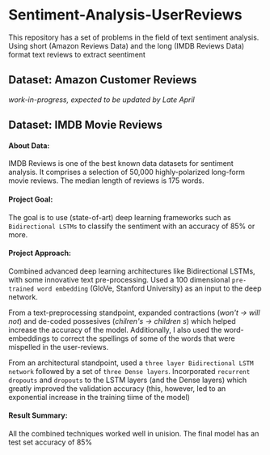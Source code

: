 # Sentiment-Analysis-UserReviews
This repository has a set of problems in the field of text sentiment analysis. 
Using short (Amazon Reviews Data) and the long (IMDB Reviews Data) format text reviews to extract seentiment 

## Dataset: Amazon Customer Reviews 
*work-in-progress, expected to be updated by Late April*

## Dataset: IMDB Movie Reviews
#### About Data:
IMDB Reviews is one of the best known data datasets for sentiment analysis. It comprises a selection of 50,000 highly-polarized long-form movie reviews. The median length of reviews is 175 words. 

#### Project Goal:
The goal is to use (state-of-art) deep learning frameworks such as `Bidirectional LSTMs` to classify the sentiment with an accuracy of 85% or more. 

#### Project Approach:
Combined advanced deep learning architectures like Bidirectional LSTMs, with some innovative text pre-processing. Used a 100 dimensional `pre-trained word embedding` (GloVe, Stanford University) as an input to the deep network. 

From a text-preprocessing standpoint, expanded contractions (*won't -> will not*) and de-coded possesives (*chilren's -> children s*) which helped increase the accuracy of the model. Additionally, I also used the word-embeddings to correct the spellings of some of the words that were mispelled in the user-reviews.

From an architectural standpoint, used a `three layer Bidirectional LSTM network` followed by a set of `three Dense layers`. Incorporated `recurrent dropouts` and `dropouts` to the LSTM layers (and the Dense layers) which greatly improved the validation accuracy (this, however, led to an exponential increase in the training tiime of the model)

#### Result Summary:
All the combined techniques worked well in unision. The final model has an test set accuracy of 85%
